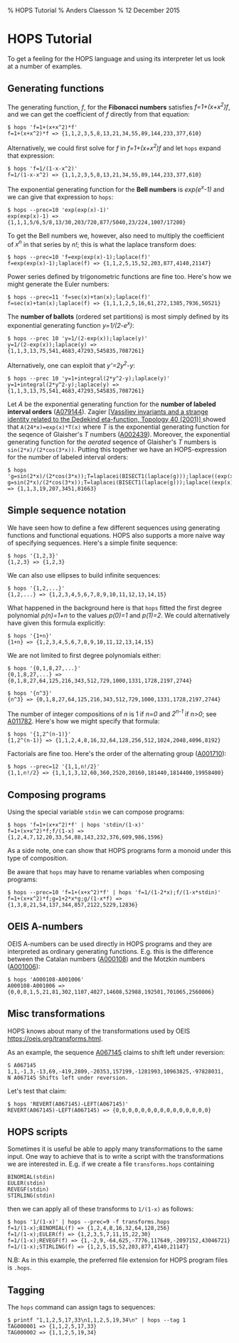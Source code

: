 % HOPS Tutorial
% Anders Claesson
% 12 December 2015

# HOPS Tutorial

To get a feeling for the HOPS language and using its interpreter
let us look at a number of examples.

## Generating functions

The generating function, *f*, for the **Fibonacci numbers** satisfies
*f=1+(x+x<sup>2</sup>)f*, and we can get the coefficient of *f* directly
from that equation:

```
$ hops 'f=1+(x+x^2)*f'
f=1+(x+x^2)*f => {1,1,2,3,5,8,13,21,34,55,89,144,233,377,610}
```

Alternatively, we could first solve for *f* in *f=1+(x+x<sup>2</sup>)f*
and let `hops` expand that expression:

```
$ hops 'f=1/(1-x-x^2)'
f=1/(1-x-x^2) => {1,1,2,3,5,8,13,21,34,55,89,144,233,377,610}
```

The exponential generating function for the **Bell numbers** is
*exp(e<sup>x</sup>-1)* and we can give that expression to
`hops`:

```
$ hops --prec=10 'exp(exp(x)-1)'
exp(exp(x)-1) => {1,1,1,5/6,5/8,13/30,203/720,877/5040,23/224,1007/17280}
```

To get the Bell numbers we, however, also need to multiply the
coefficient of *x<sup>n</sup>* in that series by *n!*; this is what
the laplace transform does:

```
$ hops --prec=10 'f=exp(exp(x)-1);laplace(f)'
f=exp(exp(x)-1);laplace(f) => {1,1,2,5,15,52,203,877,4140,21147}
```

Power series defined by trigonometric functions are fine too. Here's
how we might generate the Euler numbers:

```
$ hops --prec=11 'f=sec(x)+tan(x);laplace(f)'
f=sec(x)+tan(x);laplace(f) => {1,1,1,2,5,16,61,272,1385,7936,50521}
```

The **number of ballots** (ordered set partitions) is most simply
defined by its exponential generating function *y=1/(2-e<sup>x</sup>)*:

```
$ hops --prec 10 'y=1/(2-exp(x));laplace(y)'
y=1/(2-exp(x));laplace(y) => {1,1,3,13,75,541,4683,47293,545835,7087261}
```

Alternatively, one can exploit that *y'=2y<sup>2</sup>-y*:

```
$ hops --prec 10 'y=1+integral(2*y^2-y);laplace(y)'
y=1+integral(2*y^2-y);laplace(y) => {1,1,3,13,75,541,4683,47293,545835,7087261}
```

Let *A* be the exponential generating function for the **number of
labeled interval orders** ([A079144](https://oeis.org/A079144)). Zagier
[[Vassiliev invariants and a strange identity related to the Dedekind
eta-function, Topology 40 (2001)]
](http://people.mpim-bonn.mpg.de/zagier/files/doi/10.1016/S0040-9383(00)00005-7/fulltext.pdf)
showed that `A(24*x)=exp(x)*T(x)` where *T* is the exponential
generating function for the seqence of Glaisher's *T* numbers
([A002439](https://oeis.org/A002439)). Moreover, the exponential
generating function for the *aerated* seqence of Glaisher's *T* numbers
is `sin(2*x)/(2*cos(3*x))`. Putting this together we have an
HOPS-expression for the number of labeled interval orders:

```
$ hops 'g=sin(2*x)/(2*cos(3*x));T=laplacei(BISECT1(laplace(g)));laplace((exp(x)*T)@(x/24))'
g=sin(2*x)/(2*cos(3*x));T=laplacei(BISECT1(laplace(g)));laplace((exp(x)*T)@(x/24)) => {1,1,3,19,207,3451,81663}
```

## Simple sequence notation

We have seen how to define a few different sequences using generating
functions and functional equations. HOPS also supports a more naive way
of specifying sequences. Here's a simple finite sequence:

```
$ hops '{1,2,3}'
{1,2,3} => {1,2,3}
```

We can also use ellipses to build infinite sequences:

```
$ hops '{1,2,...}'
{1,2,...} => {1,2,3,4,5,6,7,8,9,10,11,12,13,14,15}
```

What happened in the background here is that `hops` fitted the first
degree polynomial *p(n)=1+n* to the values *p(0)=1* and *p(1)=2*. We
could alternatively have given this formula explicitly:

```
$ hops '{1+n}'
{1+n} => {1,2,3,4,5,6,7,8,9,10,11,12,13,14,15}
```

We are not limited to first degree polynomials either:

```
$ hops '{0,1,8,27,...}'
{0,1,8,27,...} => {0,1,8,27,64,125,216,343,512,729,1000,1331,1728,2197,2744}

$ hops '{n^3}'
{n^3} => {0,1,8,27,64,125,216,343,512,729,1000,1331,1728,2197,2744}
```

The number of integer compositions of *n* is 1 if *n=0* and
*2<sup>n-1</sup>* if *n>0*; see [A011782](https://oeis.org/A011782).
Here's how we might specify that formula:

```
$ hops '{1,2^(n-1)}'
{1,2^(n-1)} => {1,1,2,4,8,16,32,64,128,256,512,1024,2048,4096,8192}
```

Factorials are fine too. Here's the order of the alternating group
([A001710](https://oeis.org/A001710)):

```
$ hops --prec=12 '{1,1,n!/2}'
{1,1,n!/2} => {1,1,1,3,12,60,360,2520,20160,181440,1814400,19958400}
```

## Composing programs

Using the special variable `stdin` we can compose programs:

```
$ hops 'f=1+(x+x^2)*f' | hops 'stdin/(1-x)'
f=1+(x+x^2)*f;f/(1-x) => {1,2,4,7,12,20,33,54,88,143,232,376,609,986,1596}
```

As a side note, one can show that HOPS programs form a monoid under this
type of composition.

Be aware that `hops` may have to rename variables when composing programs:

```
$ hops --prec=10 'f=1+(x+x^2)*f' | hops 'f=1/(1-2*x);f/(1-x*stdin)'
f=1+(x+x^2)*f;g=1+2*x*g;g/(1-x*f) => {1,3,8,21,54,137,344,857,2122,5229,12836}
```

## OEIS A-numbers

OEIS A-numbers can be used directly in HOPS programs and they are
interpreted as ordinary generating functions. E.g. this is the
difference between the Catalan numbers
([A000108](https://oeis.org/A000108)) and the Motzkin numbers
([A001006](https://oeis.org/A001006)):

```
$ hops 'A000108-A001006'
A000108-A001006 => {0,0,0,1,5,21,81,302,1107,4027,14608,52988,192501,701065,2560806}
```

## Misc transformations

HOPS knows about many of the transformations used by OEIS
<https://oeis.org/transforms.html>.

As an example, the sequence [A067145](https://oeis.org/A067145)
claims to shift left under reversion:

```
S A067145 1,1,-1,3,-13,69,-419,2809,-20353,157199,-1281993,10963825,-97828031,
N A067145 Shifts left under reversion.
```

Let's test that claim:

```
$ hops 'REVERT(A067145)-LEFT(A067145)'
REVERT(A067145)-LEFT(A067145) => {0,0,0,0,0,0,0,0,0,0,0,0,0,0,0}
```

## HOPS scripts

Sometimes it is useful be able to apply many transformations to the same
input. One way to achieve that is to write a script with the
transformations we are interested in. E.g. if we create a file
`transforms.hops` containing

```
BINOMIAL(stdin)
EULER(stdin)
REVEGF(stdin)
STIRLING(stdin)
```
then we can apply all of these transforms to `1/(1-x)` as follows:

```
$ hops '1/(1-x)' | hops --prec=9 -f transforms.hops
f=1/(1-x);BINOMIAL(f) => {1,2,4,8,16,32,64,128,256}
f=1/(1-x);EULER(f) => {1,2,3,5,7,11,15,22,30}
f=1/(1-x);REVEGF(f) => {1,-2,9,-64,625,-7776,117649,-2097152,43046721}
f=1/(1-x);STIRLING(f) => {1,2,5,15,52,203,877,4140,21147}
```

N.B: As in this example, the preferred file extension for HOPS
program files is `.hops`.

## Tagging

The `hops` command can assign tags to sequences:

```
$ printf "1,1,2,5,17,33\n1,1,2,5,19,34\n" | hops --tag 1
TAG000001 => {1,1,2,5,17,33}
TAG000002 => {1,1,2,5,19,34}
```
